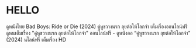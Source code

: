 # HELLO

ดูหนังไทย Bad Boys: Ride or Die (2024) คู่หูขวางนรก ลุยต่อให้โลกจำ เต็มเรื่องออนไลน์ฟรี ดูหนเต็มเรื่อง "คู่หูขวางนรก ลุยต่อให้โลกจำ" ออนไลน์ฟรี - ดูหนังออ “คู่หูขวางนรก ลุยต่อให้โลกจำ” (2024) นไลน์ฟรี เต็มเรื่อง HD
